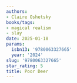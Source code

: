 ```yaml
---
authors:
- Claire Oshetsky
books/tags:
- magical realism
- slay
date: 2025-01-18
params:
  isbn13: '9780063327665'
  year: '2024'
slug: '9780063327665'
star_rating: 5
title: Poor Deer
---
```



<!--more-->